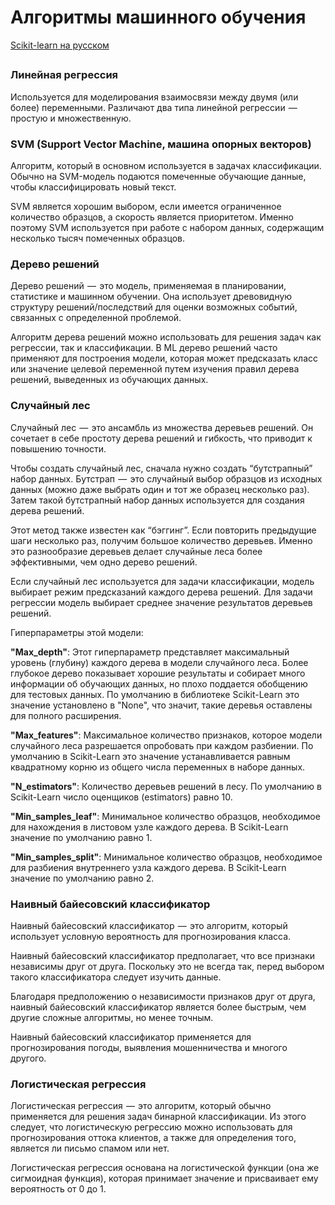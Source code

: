 # Алгоритмы машинного обучения

[Scikit-learn на русском](https://scikit-learn.ru/user_guide/)

##

### Линейная регрессия
Используется для моделирования взаимосвязи между двумя (или более) переменными. Различают два типа линейной регрессии  —  простую и множественную.

### SVM (Support Vector Machine, машина опорных векторов)
Алгоритм, который в основном используется в задачах классификации. Обычно на SVM-модель подаются помеченные обучающие данные, чтобы классифицировать новый текст. 

SVM является хорошим выбором, если имеется ограниченное количество образцов, а скорость является приоритетом. Именно поэтому SVM используется при работе с набором данных, содержащим несколько тысяч помеченных образцов.

### Дерево решений
Дерево решений  —  это модель, применяемая в планировании, статистике и машинном обучении. Она использует древовидную структуру решений/последствий для оценки возможных событий, связанных с определенной проблемой.

Алгоритм дерева решений можно использовать для решения задач как регрессии, так и классификации. В ML дерево решений часто применяют для построения модели, которая может предсказать класс или значение целевой переменной путем изучения правил дерева решений, выведенных из обучающих данных.

### Случайный лес
Случайный лес  —  это ансамбль из множества деревьев решений. Он сочетает в себе простоту дерева решений и гибкость, что приводит к повышению точности.

Чтобы создать случайный лес, сначала нужно создать “бутстрапный” набор данных. Бутстрап  —  это случайный выбор образцов из исходных данных (можно даже выбрать один и тот же образец несколько раз). Затем такой бутстрапный набор данных используется для создания дерева решений.

Этот метод также известен как “бэггинг”. Если повторить предыдущие шаги несколько раз, получим большое количество деревьев. Именно это разнообразие деревьев делает случайные леса более эффективными, чем одно дерево решений.

Если случайный лес используется для задачи классификации, модель выбирает режим предсказаний каждого дерева решений. Для задачи регрессии модель выбирает среднее значение результатов деревьев решений.

Гиперпараметры этой модели:

**"Max_depth"**: Этот гиперпараметр представляет максимальный уровень (глубину) каждого дерева в модели случайного леса. Более глубокое дерево показывает хорошие результаты и собирает много информации об обучающих данных, но плохо поддается обобщению для тестовых данных. По умолчанию в библиотеке Scikit-Learn это значение установлено в "None", что значит, такие деревья оставлены для полного расширения.

**"Max_features"**: Максимальное количество признаков, которое модели случайного леса разрешается опробовать при каждом разбиении. По умолчанию в Scikit-Learn это значение устанавливается равным квадратному корню из общего числа переменных в наборе данных.

**"N_estimators"**: Количество деревьев решений в лесу. По умолчанию в Scikit-Learn число оценщиков (estimators) равно 10.

**"Min_samples_leaf"**: Минимальное количество образцов, необходимое для нахождения в листовом узле каждого дерева. В Scikit-Learn значение по умолчанию равно 1.

**"Min_samples_split"**: Минимальное количество образцов, необходимое для разбиения внутреннего узла каждого дерева. В Scikit-Learn значение по умолчанию равно 2.

### Наивный байесовский классификатор
Наивный байесовский классификатор  —  это алгоритм, который использует условную вероятность для прогнозирования класса.

Наивный байесовский классификатор предполагает, что все признаки независимы друг от друга. Поскольку это не всегда так, перед выбором такого классификатора следует изучить данные.

Благодаря предположению о независимости признаков друг от друга, наивный байесовский классификатор является более быстрым, чем другие сложные алгоритмы, но менее точным.

Наивный байесовский классификатор применяется для прогнозирования погоды, выявления мошенничества и многого другого.

### Логистическая регрессия

Логистическая регрессия  —  это алгоритм, который обычно применяется для решения задач бинарной классификации. Из этого следует, что логистическую регрессию можно использовать для прогнозирования оттока клиентов, а также для определения того, является ли письмо спамом или нет.

Логистическая регрессия основана на логистической функции (она же сигмоидная функция), которая принимает значение и присваивает ему вероятность от 0 до 1.

